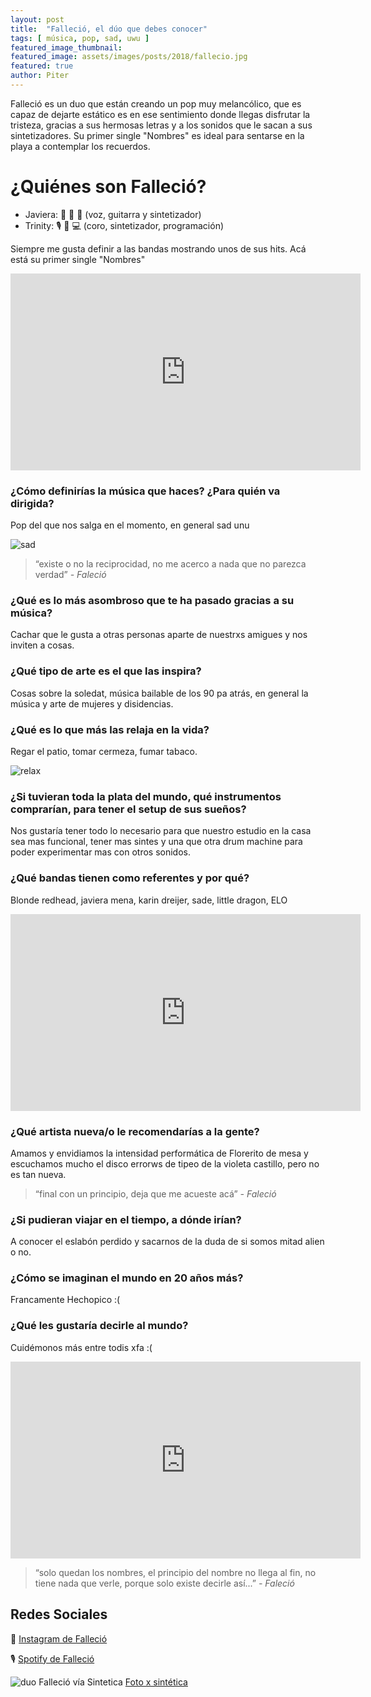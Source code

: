 ```yaml
---
layout: post
title:  "Falleció, el dúo que debes conocer"
tags: [ música, pop, sad, uwu ]
featured_image_thumbnail:
featured_image: assets/images/posts/2018/fallecio.jpg
featured: true
author: Piter
---
```


Falleció es un duo que están creando un pop muy melancólico, que es capaz de dejarte estático es en ese sentimiento donde llegas disfrutar la tristeza, gracias a sus hermosas letras y a los sonidos que le sacan a sus sintetizadores. Su primer single "Nombres" es ideal para sentarse en la playa a contemplar los recuerdos.

# ¿Quiénes son Falleció?

- Javiera: 🎤 🎸 🎹 (voz, guitarra y sintetizador)
- Trinity: 🎙 🎹 💻 (coro, sintetizador, programación)

Siempre me gusta definir a las bandas mostrando unos de sus hits. Acá está su primer single "Nombres"

<iframe width="560" height="315" src="https://www.youtube.com/embed/U3XxU12QBng" frameborder="0" allow="accelerometer; autoplay; clipboard-write; encrypted-media; gyroscope; picture-in-picture" allowfullscreen></iframe>

### ¿Cómo definirías la música que haces? ¿Para quién va dirigida?

Pop del que nos salga en el momento, en general sad unu

![sad](https://media1.tenor.com/images/7afb87e10b282cdb255f0c8760320c9f/tenor.gif?itemid=14810891)

<blockquote class="alignleft">“existe o no la reciprocidad, no me acerco a nada que no parezca verdad” <cite>- Faleció </cite></blockquote>

### ¿Qué es lo más asombroso que te ha pasado gracias a su música?

Cachar que le gusta a otras personas aparte de nuestrxs amigues y nos inviten a cosas.


### ¿Qué tipo de arte es el que las inspira?

Cosas sobre la soledat, música bailable de los 90 pa atrás, en general la música y arte de mujeres y disidencias.

### ¿Qué es lo que más las relaja en la vida?

Regar el patio, tomar cermeza, fumar tabaco.

![relax](https://i.gifer.com/6BLU.gif)

### ¿Si tuvieran toda la plata del mundo, qué instrumentos comprarían, para tener el setup de sus sueños?

Nos gustaría tener todo lo necesario para que nuestro estudio en la casa sea mas funcional, tener mas sintes y una que otra drum machine para poder experimentar mas con otros sonidos.

### ¿Qué bandas tienen como referentes y por qué?

Blonde redhead, javiera mena, karin dreijer, sade, little dragon,  ELO

<iframe width="560" height="315" src="https://www.youtube.com/embed/4Js-XbNj6Tk" frameborder="0" allow="accelerometer; autoplay; clipboard-write; encrypted-media; gyroscope; picture-in-picture" allowfullscreen></iframe>


### ¿Qué artista nueva/o le recomendarías a la gente?

Amamos y envidiamos la intensidad performática de Florerito de mesa y escuchamos mucho el disco errorws de tipeo de la violeta castillo, pero no es tan nueva.

<blockquote class="center">“final con un principio, deja que me acueste acá” <cite>- Faleció </cite></blockquote>

### ¿Si pudieran viajar en el tiempo, a dónde irían?

A conocer el eslabón perdido y sacarnos de la duda de si somos mitad alien o no.



### ¿Cómo se imaginan el mundo en 20 años más?

Francamente Hechopico :(


### ¿Qué les gustaría decirle al mundo?

Cuidémonos más entre todis xfa :(

<iframe width="560" height="315" src="https://www.youtube.com/embed/Dqkfjrf1u1g" frameborder="0" allow="accelerometer; autoplay; clipboard-write; encrypted-media; gyroscope; picture-in-picture" allowfullscreen></iframe>

<blockquote class="alignright">“solo quedan los nombres, el principio del nombre no llega al fin, no tiene nada que verle, porque solo existe decirle así...” <cite>- Faleció </cite></blockquote>

## Redes Sociales

📸 [Instagram de Falleció](https://www.instagram.com/falle.cio/)

🎙 [Spotify de Falleció](https://open.spotify.com/track/3mrolbAM3egqGGIvMKDE2m)

![duo Falleció vía Sintetica](https://scontent.fscl28-1.fna.fbcdn.net/v/t1.0-9/103980113_1589624004569938_8358691489019040005_o.jpg?_nc_cat=107&_nc_sid=cdbe9c&_nc_ohc=YIephfMCp_8AX_YAGtJ&_nc_ht=scontent.fscl28-1.fna&oh=a48fa4e90a64dd88209672111633a864&oe=5F90DD41)
[Foto x sintética](https://www.facebook.com/sinteticatv/)
